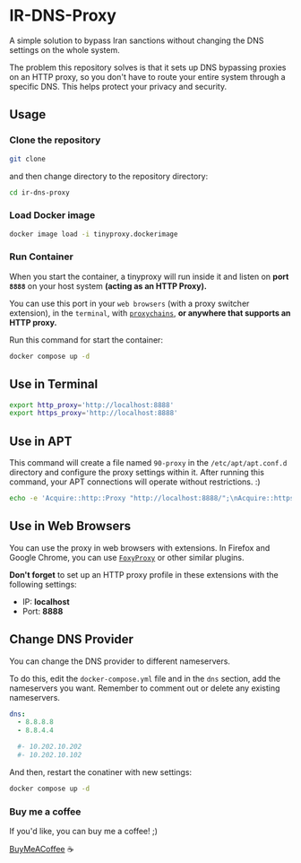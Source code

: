 # IR-DNS-Proxy

A simple solution to bypass Iran sanctions without changing the DNS settings on the whole system.

The problem this repository solves is that it sets up DNS bypassing proxies on an HTTP proxy, so you don't have to route your entire system through a specific DNS. This helps protect your privacy and security.

## Usage

### Clone the repository
```bash
git clone 
```

and then change directory to the repository directory:
```bash
cd ir-dns-proxy
```

### Load Docker image
```bash
docker image load -i tinyproxy.dockerimage
```

### Run Container

When you start the container, a tinyproxy will run inside it and listen on **port `8888`** on your host system **(acting as an HTTP Proxy).**

You can use this port in your `web browsers` (with a proxy switcher extension), in the `terminal`, with [`proxychains`](https://github.com/haad/proxychains), **or anywhere that supports an HTTP proxy.**

Run this command for start the container:

```bash
docker compose up -d
```

## Use in Terminal
```bash
export http_proxy='http://localhost:8888'    
export https_proxy='http://localhost:8888'
```

## Use in APT

This command will create a file named `90-proxy` in the `/etc/apt/apt.conf.d` directory and configure the proxy settings within it. After running this command, your APT connections will operate without restrictions. :)

```bash
echo -e 'Acquire::http::Proxy "http://localhost:8888/";\nAcquire::https::Proxy "http://localhost:8888/";' | sudo tee /etc/apt/apt.conf.d/90-proxy
```

## Use in Web Browsers
You can use the proxy in web browsers with extensions. In Firefox and Google Chrome, you can use [`FoxyProxy`](https://chromewebstore.google.com/detail/foxyproxy/gcknhkkoolaabfmlnjonogaaifnjlfnp?hl=en&pli=1) or other similar plugins.

**Don't forget** to set up an HTTP proxy profile in these extensions with the following settings:

- IP: **localhost**
- Port: **8888**

## Change DNS Provider
You can change the DNS provider to different nameservers.

To do this, edit the `docker-compose.yml` file and in the `dns` section, add the nameservers you want. Remember to comment out or delete any existing nameservers.


```yaml
dns:
  - 8.8.8.8
  - 8.8.4.4

  #- 10.202.10.202
  #- 10.202.10.102
```

And then, restart the conatiner with new settings:
```bash
docker compose up -d
```


### Buy me a coffee
If you'd like, you can buy me a coffee! ;)

[BuyMeACoffee](buymeacoffee.com/mohsenparandvar) :coffee: